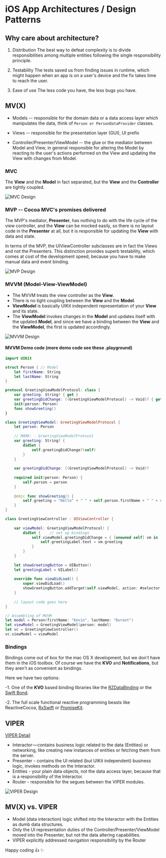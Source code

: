# iOS App Architectures / Design Patterns

## Why care about architecture?

1. Distribution
   The best way to defeat complexity is to divide responsibilities among multiple entities following the single responsibility principle.
   
2. Testability
   The tests saved us from finding issues in runtime, which might happen when an app is on a user's device and the fix takes time to reach the user.
   
3. Ease of use
   The less code you have, the less bugs you have.

## MV(X)

* Models -- responsible for the domain data or a data access layer which manipulates the data, think of `Person or PersonDataProvider` classes.

* Views  -- responsible for the presentation layer (GUI), UI prefix

* Controller/Presenter/ViewModel -- the glue or the mediator between Model and View, in general responsible for altering the Model by reacting to the user's actions performed on the View and updating the View with changes from Model.

### MVC
The __View__ and the __Model__ in fact separated, but the __View__ and the __Controller__ are tightly coupled.

![MVC Design](1-MVC.png)

### MVP -- Cocoa MVC's promises delivered
The MVP's mediator, __Presenter__, has nothing to do with the life cycle of the view controller, and the __View__ can be mocked easily, so there is no layout code in the __Presenter__ at all, but it is responsible for updating the __View__ with data and state.

In terms of the MVP, the UIViewController subclasses are in fact the Views and not the Presenters. This distinction provides superb testability, which comes at cost of the development speed, because you have to make manual data and event binding.

![MVP Design](2-MVP.png)

### MVVM (Model-View-ViewModel)
- The MVVM treats the view controller as the __View__.
- There is no tight coupling between the __View__ and the __Model__.
- __ViewModel__ is basically UIKit independent representation of your __View__ and its state.
- The __ViewModel__ invokes changes in the __Model__ and updates itself with the updated __Model__, and since we have a binding between the __View__ and the __ViewModel__, the first is updated accordingly.

![MVVM Design](3-MVVM.png)

#### MVVM Demo code (more demo code see these .playground)
```Swift
import UIKit

struct Person { // Model
	let firstName: String
	let lastName: String
}

protocol GreetingViewModelProtocol: class {
	var greeting: String? { get }
	var greetingDidChange: ((GreetingViewModelProtocol) -> Void)? { get set }	// callback
	init(person: Person)
	func showGreeting()
}

class GreetingViewModel: GreetingViewModelProtocol {
	let person: Person
	
	// MARK: - GreetingViewModelProtocol
	var greeting: String? {
		didSet {
			self.greetingDidChange?(self)
		}
	}
	
	var greetingDidChange: ((GreetingViewModelProtocol) -> Void)?
	
	required init(person: Person) {
		self.person = person
	}
	
	@objc func showGreeting() {
		self.greeting = "Hello" + " " + self.person.firstName + " " + self.person.lastName
	}
}

class GreetingViewController : UIViewController {
	
	var viewModel: GreetingViewModelProtocol! {
		didSet {	// set up bindings
			self.viewModel.greetingDidChange = { [unowned self] vm in
				self.greetingLabel.text = vm.greeting
			}
		}
	}
	
	let showGreetingButton = UIButton()
	let greetingLabel = UILabel()
	
	override func viewDidLoad() {
		super.viewDidLoad()
		showGreetingButton.addTarget(self.viewModel, action: #selector(GreetingViewModel.showGreeting), for: .touchUpInside)
	}
	
	// layout code goes here
}

// Assembling of MVVM
let model = Person(firstName: "Kevin", lastName: "Durant")
let viewModel = GreetingViewModel(person: model)
let vc = GreetingViewController()
vc.viewModel = viewModel
```

### Bindings
Bindings come out of box for the mac OS X development, but we don't have them in the iOS toolbox. Of course we have the __KVO__ and __Notifications__, but they aren't as convenient as bindings. 

Here we have two options:

-1. One of the __KVO__ based binding libraries like the [RZDataBinding](https://github.com/Raizlabs/RZDataBinding) or the [Swift Bond](https://github.com/ReactiveKit/Bond).

-2. The full scale functional reactive programming beasts like ReactiveCocoa, [RxSwift](https://github.com/ReactiveX/RxSwift) or [PromiseKit](https://github.com/mxcl/PromiseKit).

## VIPER
[VIPER Detail](https://www.objc.io/issues/13-architecture/viper/)

* Interactor — contains business logic related to the data (Entities) or networking, like creating new instances of entities or fetching them from the server.
* Presenter - contains the UI related (but UIKit independent) business logic, invokes methods on the Interactor.
* Entities - your plain data objects, not the data access layer, because that is a responsibility of the Interactor.
* Router - responsible for the segues between the VIPER modules.

![VIPER Design](4-VIPER.png)

## MV(X) vs. VIPER
* Model (data interaction) logic shifted into the Interactor with the Entities as dumb data structures.
* Only the UI representation duties of the Controller/Presenter/ViewModel moved into the Presenter, but not the data altering capabilities.
* VIPER explicitly addressed navigation responsibility by the Router

Happy coding :+1:  :sparkles:
